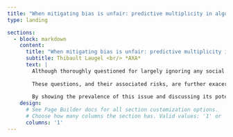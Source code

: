 ```yaml
---
title: "When mitigating bias is unfair: predictive multiplicity in algorithmic fairness"
type: landing

sections:
  - block: markdown
    content:
      title: "When mitigating bias is unfair: predictive multiplicity in algorithmic fairness"
      subtitle: Thibault Laugel <br/> *AXA*
      text: |
        Although thoroughly questioned for largely ignoring any social context, most works in the algorithmic fairness community heavily focus on designing new techniques to find the best possible compromise between a given group fairness objective and predictive accuracy. 
        
        These questions, and their associated risks, are further exacerbated by the opaque aspect of group bias mitigation. Besides the resulting fair, Pareto efficient, model often being a black box, more generally the bias mitigation process itself, i.e. the process of taking into account fairness and replacing a biased model with a new, fair, model, is indeed not transparent. As a result, the practice of enforcing algorithmic fairness for a given real-world application is generally a completely intractable process and its impacts remain unobserved and misunderstood. In this presentation, we aim to formulate a new argument against the blind optimization of group fairness metrics through the lens of model multiplicity, i.e. the fact that multiple models can be learned on the same data and achieve similar predictive performance despite being very different.
        
        By showing the prevalence of this issue and discussing its potential harmful consequences, we argue that independently of the context, setting for any group fairness metrics will generally lead to some notion of arbitrariness. We then derive new criteria to help characterize and better understand the debiasing process and its impacts, and thus mitigate this inherent arbitrariness, hence unfairness.
    design:
      # See Page Builder docs for all section customization options.
      # Choose how many columns the section has. Valid values: '1' or '2'.
      columns: '1'
---
```

